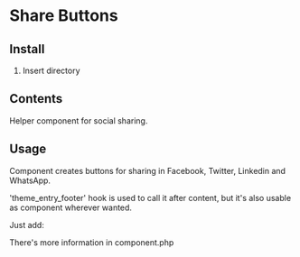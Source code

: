 # Share Buttons

## Install

1. Insert directory

## Contents

Helper component for social sharing.

## Usage

Component creates buttons for sharing in Facebook, Twitter, Linkedin and WhatsApp.

'theme_entry_footer' hook is used to call it after content, but it's also usable as component wherever wanted.

Just add: <?php Aucor_Share_Buttons::render(); ?>

There's more information in component.php
